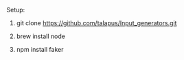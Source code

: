 Setup:

1. git clone https://github.com/talapus/Input_generators.git

2. brew install node

3. npm install faker

